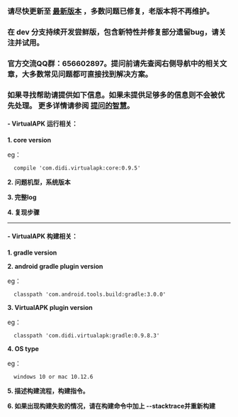 ### 请尽快更新至 [最新版本](https://github.com/didi/VirtualAPK/releases) ，多数问题已修复，老版本将不再维护。
### 在 dev 分支持续开发尝鲜版，包含新特性并修复部分遗留bug，请关注并试用。
### 官方交流QQ群：656602897。**提问前请先查阅右侧导航中的相关文章，大多数常见问题都可直接找到解决方案**。
### 如果寻找帮助请提供如下信息。**如果未提供足够多的信息则不会被优先处理**。 更多详情请参阅 [提问的智慧](http://git.io/how2ask)。

#### - VirtualAPK 运行相关：

**1. core version**

eg：
```
  compile 'com.didi.virtualapk:core:0.9.5'
```

**2. 问题机型，系统版本**

**3. 完整log**

**4. 复现步骤**

---

#### - VirtualAPK 构建相关：

**1. gradle version**

**2. android gradle plugin version**
  
eg：
```
  classpath 'com.android.tools.build:gradle:3.0.0'
```

**3. VirtualAPK plugin version**
  
eg：
```
  classpath 'com.didi.virtualapk:gradle:0.9.8.3'
```

**4. OS type**

eg：  
  
```
  windows 10 or mac 10.12.6
```

**5. 描述构建流程，构建指令。**

**6. 如果出现构建失败的情况，请在构建命令中加上 --stacktrace并重新构建**

